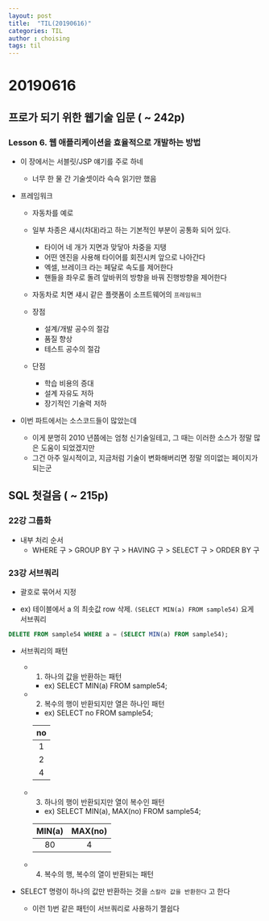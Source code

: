 ```yaml
---
layout: post
title:  "TIL(20190616)"
categories: TIL
author : choising
tags: til
---
```


# 20190616

## 프로가 되기 위한 웹기술 입문 ( ~ 242p)

### Lesson 6. 웹 애플리케이션을 효율적으로 개발하는 방법

- 이 장에서는 서블릿/JSP 얘기를 주로 하네
    - 너무 한 물 간 기술셋이라 슥슥 읽기만 했음

- 프레임워크
    - 자동차를 예로
    - 일부 차종은 섀시(차대)라고 하는 기본적인 부분이 공통화 되어 있다.
        - 타이어 네 개가 지면과 맞닿아 차중을 지탱
        - 어떤 엔진을 사용해 타이어를 회전시켜 앞으로 나아간다
        - 엑셀, 브레이크 라는 페달로 속도를 제어한다
        - 핸들을 좌우로 돌려 앞바퀴의 방향을 바꿔 진행방향을 제어한다
    - 자동차로 치면 섀시 같은 플랫폼이 소프트웨어의 `프레임워크`

    - 장점
        - 설계/개발 공수의 절감
        - 품질 향상
        - 테스트 공수의 절감
    - 단점
        - 학습 비용의 증대
        - 설계 자유도 저하
        - 장기적인 기술력 저하

- 이번 파트에서는 소스코드들이 많았는데
    - 이게 분명히 2010 년쯤에는 엄청 신기술일테고, 그 때는 이러한 소스가 정말 많은 도움이 되었겠지만
    - 그건 아주 일시적이고, 지금처럼 기술이 변화해버리면 정말 의미없는 페이지가 되는군


## SQL 첫걸음 ( ~ 215p)

### 22강 그룹화

- 내부 처리 순서
    - WHERE 구 > GROUP BY 구 > HAVING 구 > SELECT 구 > ORDER BY 구

### 23강 서브쿼리

- 괄호로 묶어서 지정

- ex) 테이블에서 a 의 최솟값 row 삭제. `(SELECT MIN(a) FROM sample54)` 요게 서브쿼리

```SQL
DELETE FROM sample54 WHERE a = (SELECT MIN(a) FROM sample54);
```

- 서브쿼리의 패턴
    - 1) 하나의 값을 반환하는 패턴
        - ex) SELECT MIN(a) FROM sample54;
    - 2) 복수의 행이 반환되지만 열은 하나인 패턴
        - ex) SELECT no FROM sample54;

        | no |
        |:---:|
        | 1 |
        | 2 |
        | 4 |
    
    - 3) 하나의 행이 반환되지만 열이 복수인 패턴
        - ex) SELECT MIN(a), MAX(no) FROM sample54;
            
        | MIN(a) | MAX(no) |
        |:---:|:---:|
        | 80 | 4

    - 4) 복수의 행, 복수의 열이 반환되는 패턴

- SELECT 명령이 하나의 값만 반환하는 것을 `스칼라 값을 반환한다` 고 한다
    - 이런 1)번 같은 패턴이 서브쿼리로 사용하기 젤쉽다




    